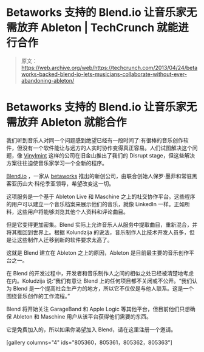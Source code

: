 # Betaworks 支持的 Blend.io 让音乐家无需放弃 Ableton | TechCrunch 就能进行合作

> 原文：<https://web.archive.org/web/https://techcrunch.com/2013/04/24/betaworks-backed-blend-io-lets-musicians-collaborate-without-ever-abandoning-ableton/>

# Betaworks 支持的 Blend.io 让音乐家无需放弃 Ableton 就能合作

我们听到音乐人对同一个问题感到绝望已经有一段时间了:有很棒的音乐创作软件，但没有一个软件能让与远方的人实时协作变得真正容易。人们试图解决这个问题，像 [Vinylmint](https://web.archive.org/web/20230323173225/https://techcrunch.com/2012/05/22/vinylmint-is-a-jammin-new-way-for-pro-musicians-to-collaborate/) 这样的公司在旧金山推出了我们的 Disrupt stage，但这些解决方案往往迫使音乐家学习一个全新的程序。

[Blend.io](https://web.archive.org/web/20230323173225/http://blend.io/) ，一家从 [betaworks](https://web.archive.org/web/20230323173225/https://techcrunch.com/tag/betaworks/) 推出的新创公司，由联合创始人保罗·墨菲和常驻黑客亚历山大·科伦季亚领导，希望改变这一切。

这项服务是一个基于 Ableton Live 和 Maschine 之上的社交协作平台。这些程序的用户可以建立一个音乐档案来展示他们的音乐，就像 LinkedIn 一样。正如所料，这些用户将能够浏览其他个人资料和评论曲目。

但是它变得更加密集。Blend 实际上允许音乐人从服务中提取曲目，重新混合，并将其推回到世界上。根据 Kolundzija 的说法，音乐制作人比技术开发人员多，但是让这些制作人迁移到新的软件要求太高了。

这就是 Blend 建立在 Ableton 之上的原因，Ableton 是目前最主要的音乐创作平台之一。

在 Blend 的开发过程中，开发者和音乐制作人之间的相似之处已经被清楚地考虑在内。Koludzija 说:“我们有意让 Blend 上的任何项目都不关闭或不公开。“我们认为 Blend 是一个提高社会生产力的地方，所以它不仅仅是与他人联系。这是一个围绕音乐创作的工作流程。”

Blend 将开始关注 GarageBand 和 Apple Logic 等其他平台，但目前他们只想确保 Ableton 和 Maschine 用户从该平台获得他们需要的东西。

它是免费加入的，所以如果你渴望加入 Blend，请在这里注册一个邀请。

[gallery columns="4" ids="805360，805361，805362，805363"]